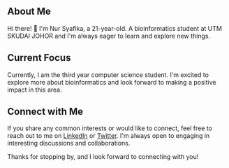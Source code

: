 ## About Me

Hi there! 👋 I'm Nur Syafika, a 21-year-old. A bioinformatics student at UTM SKUDAI JOHOR and I'm always eager to learn and explore new things.

## Current Focus

Currently, I am the third year computer science student. I'm excited to explore more about bioinformatics and look forward to making a positive impact in this area.

## Connect with Me

If you share any common interests or would like to connect, feel free to reach out to me on [LinkedIn](https://www.linkedin.com/in/your-profile) or [Twitter](https://twitter.com/your-twitter-handle). I'm always open to engaging in interesting discussions and collaborations.

Thanks for stopping by, and I look forward to connecting with you!

